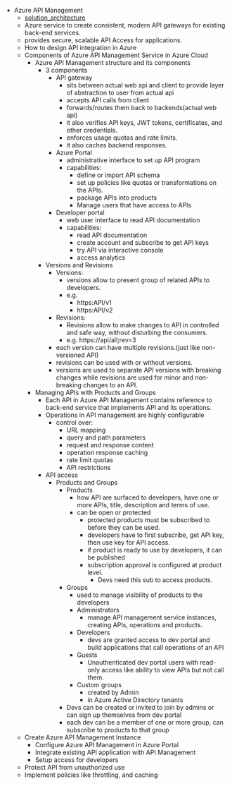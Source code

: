 - Azure API Management
  - [solution_architecture](solution_architecture.png)
  - Azure service to create consistent, modern API gateways for existing back-end services.
  - provides secure, scalable API Access for applications.
  - How to design API integration in Azure
  - Components of Azure API Management Service in Azure Cloud
    - Azure API Management structure and its components
      - 3 components
        - API gateway
          - sits between actual web api and client to provide layer of abstraction to user from actual api
          - accepts API calls from client
          - forwards/routes them back to backends(actual web api)
          - it also verifies API keys, JWT tokens, certificates, and other credentials.
          - enforces usage quotas and rate limits.
          - it also caches backend responses.
        - Azure Portal
          - administrative interface to set up API program
          - capabilities:
            - define or import API schema
            - set up policies like quotas or transformations on the APIs.
            - package APIs into products
            - Manage users that have access to APIs
        - Developer portal
          - web user interface to read API documentation
          - capabilities:
            - read API documentation
            - create account and subscribe to get API keys
            - try API via interactive console
            - access analytics
      - Versions and Revisions
        - Versions:
          - versions allow to present group of related APIs to developers.
          - e.g. 
            - https:API/v1
            - https:API/v2
        - Revisions:
          - Revisions allow to make changes to API in controlled and safe way, without disturbing the consumers.
          - e.g. https://api/all;rev=3
        - each version can have multiple revisions.(just like non-versioned API)
        - revisions can be used with or without versions.
        - versions are used to separate API versions with breaking changes while revisions are used for minor and non-breaking changes to an API.
    - Managing APIs with Products and Groups
      - Each API in Azure API Management contains reference to back-end service that implements API and its operations.
      - Operations in API management are highly configurable
        - control over:
          - URL mapping
          - query and path parameters
          - request and response content
          - operation response caching
          - rate limit quotas
          - API restrictions
      - API access
        - Products and Groups
          - Products
            - how API are surfaced to developers, have one or more APIs, title, description and terms of use.
            - can be open or protected
              - protected products must be subscribed to before they can be used.
              - developers have to first subscribe, get API key, then use key for API access.
              - if product is ready to use by developers, it can be published
              - subscription approval is configured at product level.
                - Devs need this sub to access products.
          - Groups
            - used to manage visibility of products to the developers
            - Administrators
              - manage API management service instances, creating APIs, operations and products.
            - Developers
              - devs are granted access to dev portal and build applications that call operations of an API
            - Guests
              - Unauthenticated dev portal users with read-only access like ability to view APIs but not call them.
            - Custom groups
              - created by Admin
              - in Azure Active Directory tenants
          - Devs can be created or invited to join by admins or can sign up themselves from dev portal
          - each dev can be a member of one or more group, can subscribe to products to that group
  - Create Azure API Management Instance
    - Configure Azure API Management in Azure Portal
    - Integrate existing API application with API Management
    - Setup access for developers
  - Protect API from unauthorized use
  - Implement policies like throttling, and caching

